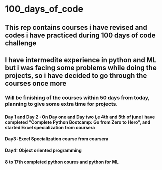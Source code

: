 # 100_days_of_code
<h2>This rep contains courses i have revised and codes i have practiced during 100 days of code challenge</h2>

<h2> I have intermedite experience in python and ML but i was facing some problems while doing the projects, so i have decided to go through the courses once more</h2>

<h3> Will be finishing of the courses within 50 days from today, planning to give some extra time for projects.<h3>

<h4> <b>Day 1 and Day 2</b> :  On Day one and Day two i,e 4th and 5th of june i have completed "Complete Python Bootcamp: Go from Zero to Hero", and started Excel specialization from coursera</h4>

<h4>Day3 :Excel Specialization course from coursera</h4>

<h4>Day4: Object oriented programming </h4>

<h4> 8 to 17th completed python coures and python for ML</h4>


